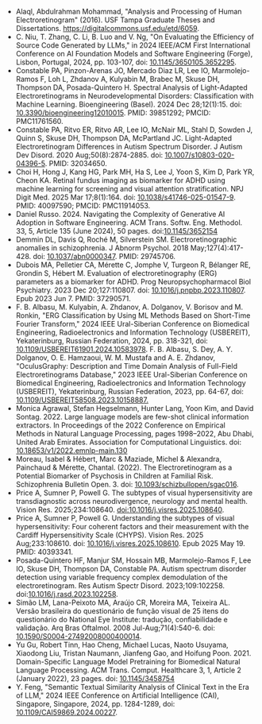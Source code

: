 * Alaql, Abdulrahman Mohammad, "Analysis and Processing of Human Electroretinogram" (2016). USF Tampa Graduate Theses and Dissertations.
https://digitalcommons.usf.edu/etd/6059.
* C. Niu, T. Zhang, C. Li, B. Luo and V. Ng, "On Evaluating the Efficiency of Source Code Generated by LLMs," in 2024 IEEE/ACM First International Conference on AI Foundation Models and Software Engineering (Forge), Lisbon, Portugal, 2024, pp. 103-107, doi: [10.1145/3650105.3652295](https://doi.ieeecomputersociety.org/10.1145/3650105.3652295).
* Constable PA, Pinzon-Arenas JO, Mercado Diaz LR, Lee IO, Marmolejo-Ramos F, Loh L, Zhdanov A, Kulyabin M, Brabec M, Skuse DH, Thompson DA, Posada-Quintero H. Spectral Analysis of Light-Adapted Electroretinograms in Neurodevelopmental Disorders: Classification with Machine Learning. Bioengineering (Basel). 2024 Dec 28;12(1):15. doi: [10.3390/bioengineering12010015](https://doi.org/10.3390/bioengineering12010015). PMID: 39851292; PMCID: PMC11761560.
* Constable PA, Ritvo ER, Ritvo AR, Lee IO, McNair ML, Stahl D, Sowden J, Quinn S, Skuse DH, Thompson DA, McPartland JC. Light-Adapted Electroretinogram Differences in Autism Spectrum Disorder. J Autism Dev Disord. 2020 Aug;50(8):2874-2885. doi: [10.1007/s10803-020-04396-5](https://doi.org/10.1007/s10803-020-04396-5). PMID: 32034650.
* Choi H, Hong J, Kang HG, Park MH, Ha S, Lee J, Yoon S, Kim D, Park YR, Cheon KA. Retinal fundus imaging as biomarker for ADHD using machine learning for screening and visual attention stratification. NPJ Digit Med. 2025 Mar 17;8(1):164. doi: [10.1038/s41746-025-01547-9](https://doi.org/10.1038/s41746-025-01547-9). PMID: 40097590; PMCID: PMC11914053.
* Daniel Russo. 2024. Navigating the Complexity of Generative AI Adoption in Software Engineering. ACM Trans. Softw. Eng. Methodol. 33, 5, Article 135 (June 2024), 50 pages. doi:[10.1145/3652154](https://doi.org/10.1145/3652154)
* Demmin DL, Davis Q, Roché M, Silverstein SM. Electroretinographic anomalies in schizophrenia. J Abnorm Psychol. 2018 May;127(4):417-428. doi: [10.1037/abn0000347](https://doi.org/10.1037/abn0000347). PMID: 29745706.
* Dubois MA, Pelletier CA, Mérette C, Jomphe V, Turgeon R, Bélanger RE, Grondin S, Hébert M. Evaluation of electroretinography (ERG) parameters as a biomarker for ADHD. Prog Neuropsychopharmacol Biol Psychiatry. 2023 Dec 20;127:110807. doi: [10.1016/j.pnpbp.2023.110807](https://doi.org/10.1016/j.pnpbp.2023.110807). Epub 2023 Jun 7. PMID: 37290571.
* F. B. Albasu, M. Kulyabin, A. Zhdanov, A. Dolganov, V. Borisov and M. Ronkin, "ERG Classification by Using ML Methods Based on Short-Time Fourier Transform," 2024 IEEE Ural-Siberian Conference on Biomedical Engineering, Radioelectronics and Information Technology (USBEREIT), Yekaterinburg, Russian Federation, 2024, pp. 318-321, doi: [10.1109/USBEREIT61901.2024.10583978](https://doi.org/10.1109/USBEREIT61901.2024.10583978).
F. B. Albasu, S. Dey, A. Y. Dolganov, O. E. Hamzaoui, W. M. Mustafa and A. E. Zhdanov, "OculusGraphy: Description and Time Domain Analysis of Full-Field Electroretinograms Database," 2023 IEEE Ural-Siberian Conference on Biomedical Engineering, Radioelectronics and Information Technology (USBEREIT), Yekaterinburg, Russian Federation, 2023, pp. 64-67, doi: [10.1109/USBEREIT58508.2023.10158887.](https://doi.org/10.1109/USBEREIT58508.2023.10158887)
* Monica Agrawal, Stefan Hegselmann, Hunter Lang, Yoon Kim, and David Sontag. 2022. Large language models are few-shot clinical information extractors. In Proceedings of the 2022 Conference on Empirical Methods in Natural Language Processing, pages 1998–2022, Abu Dhabi, United Arab Emirates. Association for Computational Linguistics. doi: [10.18653/v1/2022.emnlp-main.130](https://doi.org/10.18653/v1/2022.emnlp-main.130)
* Moreau, Isabel & Hébert, Marc & Maziade, Michel & Alexandra, Painchaud & Mérette, Chantal. (2022). The Electroretinogram as a Potential Biomarker of Psychosis in Children at Familial Risk. Schizophrenia Bulletin Open. 3. doi: [10.1093/schizbullopen/sgac016](https://doi.org/10.1093/schizbullopen/sgac016).
* Price A, Sumner P, Powell G. The subtypes of visual hypersensitivity are transdiagnostic across neurodivergence, neurology and mental health. Vision Res. 2025;234:108640. [doi:10.1016/j.visres.2025.108640](https://doi.org/10.1016/j.visres.2025.108640).
* Price A, Sumner P, Powell G. Understanding the subtypes of visual hypersensitivity: Four coherent factors and their measurement with the Cardiff Hypersensitivity Scale (CHYPS). Vision Res. 2025 Aug;233:108610. doi: [10.1016/j.visres.2025.108610](https://doi.org/10.1016/j.visres.2025.108610). Epub 2025 May 19. PMID: 40393341.
* Posada-Quintero HF, Manjur SM, Hossain MB, Marmolejo-Ramos F, Lee IO, Skuse DH, Thompson DA, Constable PA. Autism spectrum disorder detection using variable frequency complex demodulation of the electroretinogram. Res Autism Spectr Disord. 2023;109:102258. doi:[10.1016/j.rasd.2023.102258](https://doi.org/10.1016/j.rasd.2023.102258).
* Simão LM, Lana-Peixoto MA, Araújo CR, Moreira MA, Teixeira AL. Versão brasileira do questionário de função visual de 25 itens do questionário do National Eye Institute: tradução, confiabilidade e validação. Arq Bras Oftalmol. 2008 Jul-Aug;71(4):540-6. doi: [10.1590/S0004-27492008000400014](https://doi.org/10.1590/S0004-27492008000400014).
* Yu Gu, Robert Tinn, Hao Cheng, Michael Lucas, Naoto Usuyama, Xiaodong Liu, Tristan Naumann, Jianfeng Gao, and Hoifung Poon. 2021. Domain-Specific Language Model Pretraining for Biomedical Natural Language Processing. ACM Trans. Comput. Healthcare 3, 1, Article 2 (January 2022), 23 pages. doi: [10.1145/3458754](https://doi.org/10.1145/3458754)
* Y. Feng, "Semantic Textual Similarity Analysis of Clinical Text in the Era of LLM," 2024 IEEE Conference on Artificial Intelligence (CAI), Singapore, Singapore, 2024, pp. 1284-1289, doi: [10.1109/CAI59869.2024.00227](https://doi.org/10.1109/CAI59869.2024.00227).


